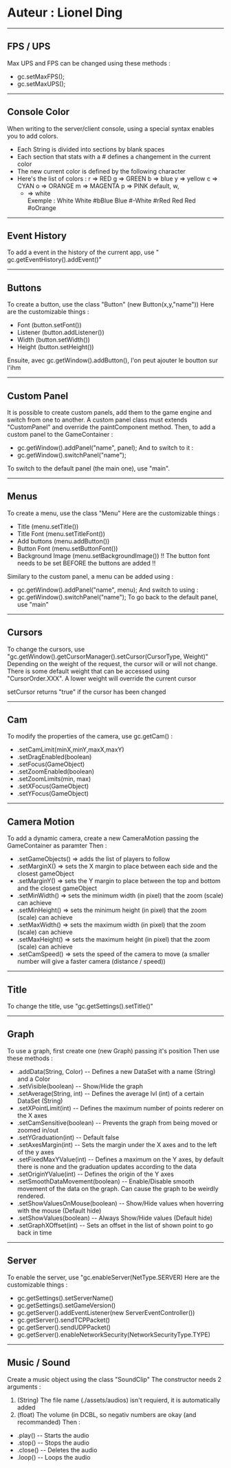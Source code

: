 # Auteur : Lionel Ding


---------
FPS / UPS
---------
Max UPS and FPS can be changed using these methods :
- gc.setMaxFPS();
- gc.setMaxUPS();


-------------
Console Color
-------------
When writing to the server/client console, using a special syntax enables you to add colors.
 - Each String is divided into sections by blank spaces
 - Each section that stats with a # defines a changement in the current color
 - The new current color is defined by the following character
 - Here's the list of colors :
    r => RED
    g => GREEN
    b => blue
    y => yellow
    c => CYAN
    o => ORANGE
    m => MAGENTA
    p => PINK
    default,
    w,
    - => white  
Exemple :
White White #bBlue Blue #-White #rRed Red Red #oOrange


-------------
Event History
-------------
To add a event in the history of the current app, use " gc.getEventHistory().addEvent()"


-------
Buttons
-------
To create a button, use the class "Button" (new Button(x,y,"name"))
Here are the customizable things :
- Font (button.setFont())
- Listener (button.addListener())
- Width (button.setWidth())
- Height (button.setHeight())

Ensuite, avec gc.getWindow().addButton(), l'on peut ajouter le boutton sur l'ihm


------------
Custom Panel
------------
It is possible to create custom panels, add them to the game engine and switch from one to another.
A custom panel class must extends "CustomPanel" and override the paintComponent method.
Then, to add a custom panel to the GameContainer :
 - gc.getWindow().addPanel("name", panel);
And to switch to it :
 - gc.getWindow().switchPanel("name");

To switch to the default panel (the main one), use "main".


-----
Menus
-----
To create a menu, use the class "Menu"
Here are the customizable things :
- Title (menu.setTitle())
- Title Font (menu.setTitleFont())
- Add buttons (menu.addButton())
- Button Font (menu.setButtonFont())
- Background Image (menu.setBackgroundImage())
!! The button font needs to be set BEFORE the buttons are added !!

Similary to the custom panel, a menu can be added using :
- gc.getWindow().addPanel("name", menu);
And switch to using :
 - gc.getWindow().switchPanel("name");
To go back to the default panel, use "main" 



-------
Cursors
-------
To change the cursors, use "gc.getWindow().getCursorManager().setCursor(CursorType, Weight)"
Depending on the weight of the request, the cursor will or will not change.
There is some default weight that can be accessed using "CursorOrder.XXX".
A lower weight will override the current cursor

setCursor returns "true" if the cursor has been changed


---
Cam
---
To modify the properties of the camera, use gc.getCam() :
 - .setCamLimit(minX,minY,maxX,maxY)
 - .setDragEnabled(boolean)
 - .setFocus(GameObject)
 - .setZoomEnabled(boolean)
 - .setZoomLimits(min, max)
 - .setXFocus(GameObject)
 - .setYFocus(GameObject)

-------------
Camera Motion
-------------
To add a dynamic camera, create a new CameraMotion passing the GameContainer as paramter
Then :
- .setGameObjects() => adds the list of players to follow
- .setMarginX()     => sets the X margin to place between each side and the closest gameObject  
- .setMarginY()     => sets the Y margin to place between the top and bottom and the closest gameObject  
- .setMinWidth()    => sets the minimum width (in pixel) that the zoom (scale) can achieve
- .setMinHeight()   => sets the minimum height (in pixel) that the zoom (scale) can achieve
- .setMaxWidth()    => sets the maximum width (in pixel) that the zoom (scale) can achieve
- .setMaxHeight()   => sets the maximum height (in pixel) that the zoom (scale) can achieve
- .setCamSpeed()     => sets the speed of the camera to move (a smaller number will give a faster camera (distance / speed))


-----
Title
-----
To change the title, use "gc.getSettings().setTitle()"


-----
Graph
-----
To use a graph, first create one (new Graph) passing it's position
Then use these methods :
 - .addData(String, Color) -- Defines a new DataSet with a name (String) and a Color
 - .setVisible(boolean) -- Show/Hide the graph
 - .setAverage(String, int) -- Defines the average lvl (int) of a certain DataSet (String)
 - .setXPointLimit(int) -- Defines the maximum number of points rederer on the X axes
 - .setCamSensitive(boolean) -- Prevents the graph from being moved or zoomed in/out
 - .setYGraduation(int) -- Default false
 - .setAxesMargin(int) -- Sets the margin under the X axes and to the left of the y axes
 - .setFixedMaxYValue(int) -- Defines a maximum on the Y axes, by default there is none and the graduation updates according to the data
 - .setOriginYValue(int) -- Defines the origin of the Y axes
 - .setSmoothDataMovement(boolean) -- Enable/Disable smooth movement of the data on the graph. Can cause the graph to be weirdly rendered.
 - .setShowValuesOnMouse(boolean) -- Show/Hide values when hoverring with the mouse (Default hide)
 - .setShowValues(boolean) -- Always Show/Hide values (Default hide)
 - .setGraphXOffset(int) -- Sets an offset in the list of shown point to go back in time
 

------
Server
------
To enable the server, use "gc.enableServer(NetType.SERVER)
Here are the customizable things :
- gc.getSettings().setServerName()
- gc.getSettings().setGameVersion()
- gc.getServer().addEventListener(new ServerEventController())
- gc.getServer().sendTCPPacket()
- gc.getServer().sendUDPPacket()
- gc.getServer().enableNetworkSecurity(NetworkSecurityType.TYPE)


-------------
Music / Sound
-------------
Create a music object using the class "SoundClip"
The constructor needs 2 arguments :
1. (String) The file name (./assets/audios) isn't requierd, it is automatically added
2. (float) The volume (in DCBL, so negativ numbers are okay (and recommanded)
Then :
- .play() -- Starts the audio
- .stop() -- Stops the audio
- .close() -- Deletes the audio
- .loop() -- Loops the audio
